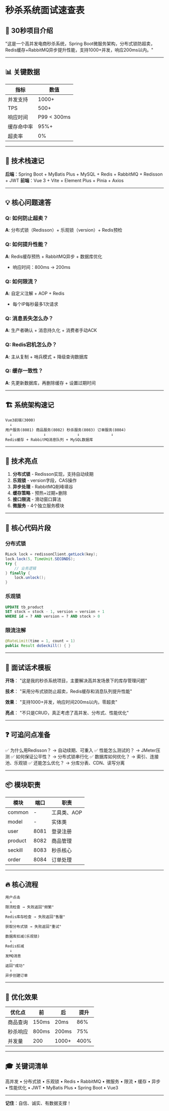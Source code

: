 # 秒杀系统面试速查表

## 🚀 30秒项目介绍

"这是一个高并发电商秒杀系统，Spring Boot微服务架构，分布式锁防超卖，Redis缓存+RabbitMQ异步提升性能，支持1000+并发，响应200ms以内。"

---

## 📊 关键数据

| 指标 | 数值 |
|------|------|
| 并发支持 | 1000+ |
| TPS | 500+ |
| 响应时间 | P99 < 300ms |
| 缓存命中率 | 95%+ |
| 超卖率 | 0% |

---

## 🔧 技术栈速记

**后端**：Spring Boot + MyBatis Plus + MySQL + Redis + RabbitMQ + Redisson + JWT
**前端**：Vue 3 + Vite + Element Plus + Pinia + Axios

---

## 💡 核心问题速答

### Q: 如何防止超卖？
**A**: 分布式锁（Redisson）+ 乐观锁（version）+ Redis预检

### Q: 如何提升性能？
**A**: Redis缓存预热 + RabbitMQ异步 + 数据库优化
- 响应时间：800ms → 200ms

### Q: 如何限流？
**A**: 自定义注解 + AOP + Redis
- 每个IP每秒最多1次请求

### Q: 消息丢失怎么办？
**A**: 生产者确认 + 消息持久化 + 消费者手动ACK

### Q: Redis宕机怎么办？
**A**: 主从复制 + 哨兵模式 + 降级查询数据库

### Q: 缓存一致性？
**A**: 先更新数据库，再删除缓存 + 设置过期时间

---

## 🏗️ 系统架构速记

```
Vue3前端(3000) 
  ↓
用户服务(8081) 商品服务(8082) 秒杀服务(8083) 订单服务(8084)
  ↓              ↓              ↓              ↓
Redis缓存 + RabbitMQ消息队列 + MySQL数据库
```

---

## 🎯 技术亮点

1. **分布式锁** - Redisson实现，支持自动续期
2. **乐观锁** - version字段，CAS操作
3. **异步处理** - RabbitMQ削峰填谷
4. **缓存策略** - 预热+过期+删除
5. **接口限流** - 滑动窗口算法
6. **微服务** - 4个独立服务模块

---

## 📝 核心代码片段

### 分布式锁
```java
RLock lock = redissonClient.getLock(key);
lock.lock(5, TimeUnit.SECONDS);
try {
    // 业务逻辑
} finally {
    lock.unlock();
}
```

### 乐观锁
```sql
UPDATE tb_product 
SET stock = stock - 1, version = version + 1 
WHERE id = ? AND version = ? AND stock > 0
```

### 限流注解
```java
@RateLimit(time = 1, count = 1)
public Result doSeckill() { }
```

---

## 🎤 面试话术模板

**开场**：
"这是我的秒杀系统项目，主要解决高并发场景下的库存管理问题"

**技术**：
"采用分布式锁防止超卖，Redis缓存和消息队列提升性能"

**效果**：
"支持1000+并发，响应时间200ms以内，零超卖"

**亮点**：
"不只是CRUD，真正考虑了高并发、分布式、性能优化"

---

## ❓ 可追问点准备

✅ 为什么用Redisson？ → 自动续期、可重入
✅ 性能怎么测试的？ → JMeter压测
✅ 如何保证公平性？ → 分布式锁串行化
✅ 数据库如何优化？ → 索引、连接池、乐观锁
✅ 还能怎么优化？ → 分库分表、CDN、读写分离

---

## 📦 模块职责

| 模块 | 端口 | 职责 |
|------|------|------|
| common | - | 工具类、AOP |
| model | - | 实体类 |
| user | 8081 | 登录注册 |
| product | 8082 | 商品管理 |
| seckill | 8083 | 秒杀核心 |
| order | 8084 | 订单处理 |

---

## 🔥 核心流程

```
用户点击
  ↓
限流检查 → 失败返回"频繁"
  ↓
Redis库存检查 → 失败返回"售罄"
  ↓
获取分布式锁 → 失败返回"重试"
  ↓
数据库扣减(乐观锁)
  ↓
Redis扣减
  ↓
发MQ消息
  ↓
返回"成功"
  ↓
异步创建订单
```

---

## 💪 优化效果

| 优化点 | 前 | 后 | 提升 |
|--------|----|----|------|
| 商品查询 | 150ms | 20ms | 86% |
| 秒杀响应 | 800ms | 200ms | 75% |
| 并发量 | 200 | 1000+ | 400% |

---

## 🎓 关键词清单

高并发 • 分布式锁 • 乐观锁 • Redis • RabbitMQ • 微服务 • 限流 • 缓存 • 异步 • 性能优化 • JWT • MyBatis Plus • Spring Boot • Vue3

---

**记住**：自信、诚实、有数据支撑！


